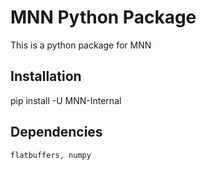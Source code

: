 MNN Python Package
===================================================
  This is a python package for MNN
 

Installation
---------------------------------------------------
  
  pip install -U MNN-Internal


Dependencies
---------------------------------------------------

    flatbuffers, numpy 

